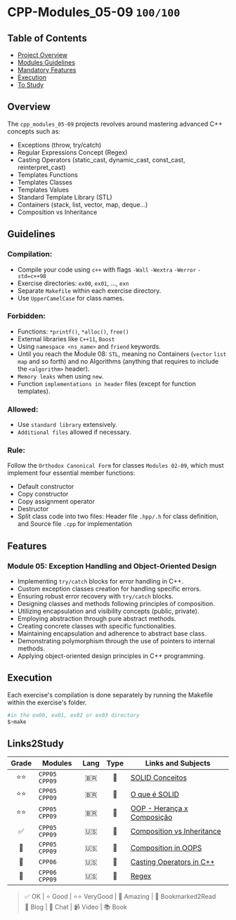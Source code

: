 # CPP-Modules_05-09 `100/100`

## Table of Contents
- [Project Overview](#overview)
- [Modules Guidelines](#guidelines)
- [Mandatory Features](#features)
- [Execution](#execution)
- [To Study](#Links2Study)

## Overview
The `cpp_modules_05-09` projects revolves around mastering advanced C++ concepts such as:
- Exceptions (throw, try/catch)
- Regular Expressions Concept (Regex)
- Casting Operators (static_cast, dynamic_cast, const_cast, reinterpret_cast)
- Templates Functions 
- Templates Classes 
- Templates Values
- Standard Template Library (STL)
- Containers (stack, list, vector, map, deque...)
- Composition vs Inheritance  
  
## Guidelines

### Compilation:

- Compile your code using `c++` with flags `-Wall` `-Wextra` `-Werror` `-std=c++98`
- Exercise directories: `ex00`, `ex01`, ..., `exn`
- Separate `Makefile` within each exercise directory.
- Use `UpperCamelCase` for class names.

### Forbidden:

- Functions: `*printf()`, `*alloc()`, `free()`
- External libraries like `C++11`, `Boost`
- Using `namespace <ns_name>` and `friend` keywords.
- Until you reach the Module 08: `STL`, meaning no Containers (`vector` `list` `map` and so forth) and no Algorithms (anything that requires to include the `<algorithm>` header).
- `Memory leaks` when using `new`.
- Function `implementations in header` files (except for function templates).

### Allowed:

- Use `standard library` extensively.
- `Additional files` allowed if necessary.

### Rule:
Follow the `Orthodox Canonical Form` for classes `Modules 02-09`, which must implement four essential member functions:
- Default constructor
- Copy constructor
- Copy assignment operator
- Destructor
- Split class code into two files: Header file `.hpp/.h` for class definition, and Source file `.cpp` for implementation

## Features

### Module 05: Exception Handling and Object-Oriented Design

- Implementing `try/catch` blocks for error handling in C++.
- Custom exception classes creation for handling specific errors.
- Ensuring robust error recovery with `try/catch` blocks.
- Designing classes and methods following principles of composition.
- Utilizing encapsulation and visibility concepts (public, private).
- Employing abstraction through pure abstract methods.
- Creating concrete classes with specific functionalities.
- Maintaining encapsulation and adherence to abstract base class.
- Demonstrating polymorphism through the use of pointers to internal methods.
- Applying object-oriented design principles in C++ programming.

## Execution
Each exercise's compilation is done separately by running the Makefile within the exercise's folder.  
```bash
#in the ex00, ex01, ex02 or ex03 directory
$>make

``` 

## Links2Study
| Grade |Modules|Lang | Type| Links and Subjects |
|:---------:|-------|:---:|:---:|--------------------|
|⭐⭐|`CPP05` `CPP09` | 🇧🇷 | 📄 |[SOLID Conceitos](https://www.macoratti.net/11/05/pa_solid.htm)|  
|⭐⭐|`CPP05` `CPP09` | 🇧🇷 | 📄 |[O que é SOLID](https://medium.com/desenvolvendo-com-paixao/o-que-%C3%A9-solid-o-guia-completo-para-voc%C3%AA-entender-os-5-princ%C3%ADpios-da-poo-2b937b3fc530)|  
|⭐⭐|`CPP05` `CPP09` | 🇧🇷 | 📄 |[OOP - Herança x Composição](https://www.macoratti.net/11/05/oop_cph1.htm)|  
|✅|`CPP05` `CPP09` | 🇺🇸 | 📄 |[Composition vs Inheritance](https://www.digitalocean.com/community/tutorials/composition-vs-inheritance)|  
|🤩|`CPP05` `CPP09` | 🇺🇸 | 📄 |[Composition in OOPS](https://www.educba.com/composition-in-oops/)|  
|🤩|`CPP06`         | 🇺🇸 | 📄 |[Casting Operators in C++](https://www.geeksforgeeks.org/casting-operators-in-cpp/)|  
|🤩|`CPP06` `CPP09` | 🇺🇸 | 📄 |[Regex](https://www3.ntu.edu.sg/home/ehchua/programming/howto/Regexe.html)|  

> ✅ OK | ⭐ Good | ⭐⭐ VeryGood | 🤩 Amazing | 🔖 Bookmarked2Read  
> 📄 Blog | 💭 Chat | 📹 Video | 📚 Book

